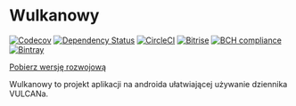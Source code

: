 # Wulkanowy

[![Codecov](https://img.shields.io/codecov/c/github/wulkanowy/wulkanowy.svg?style=flat-square)](https://codecov.io/gh/wulkanowy/wulkanowy)
[![Dependency Status](https://www.versioneye.com/user/projects/5969ff0b0fb24f004f8c711b/badge.svg?style=flat-square)](https://www.versioneye.com/user/projects/5969ff0b0fb24f004f8c711b)
[![CircleCI](https://img.shields.io/circleci/project/github/wulkanowy/wulkanowy.svg?style=flat-square)](https://circleci.com/gh/wulkanowy/wulkanowy)
[![Bitrise](https://img.shields.io/bitrise/daeff1893f3c8128/master.svg?token=Hjm1ACamk86JDeVVJHOeqQ&style=flat-square)](https://www.bitrise.io/app/daeff1893f3c8128)
[![BCH compliance](https://bettercodehub.com/edge/badge/wulkanowy/wulkanowy?branch=master)](https://bettercodehub.com/)
[![Bintray](https://img.shields.io/bintray/v/wulkanowy/wulkanowy/api.svg?style=flat-square)](https://bintray.com/wulkanowy/wulkanowy/api)

[Pobierz wersję rozwojową](https://bitrise-redirector.herokuapp.com/v0.1/apps/daeff1893f3c8128/builds/master/artifacts/app-release-bitrise-signed.apk)

Wulkanowy to projekt aplikacji na androida ułatwiającej używanie dziennika VULCANa.
